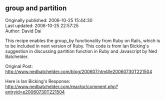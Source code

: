 ## group and partition  
Originally published: 2006-10-25 15:44:30  
Last updated: 2006-10-25 22:57:25  
Author: David Dai  
  
This recipe enables the group_by functionality from Ruby on Rails, which is to be included in next version of Ruby.  This code is from Ian Bicking's suggestion in discussing partition function in Ruby and Javascript by Ned Batchelder.

Original Post: http://www.nedbatchelder.com/blog/200607.html#e20060730T221504

Here is Ian Bicking's Response:
http://www.nedbatchelder.com/reactor/comment.php?entryid=e20060730T221504